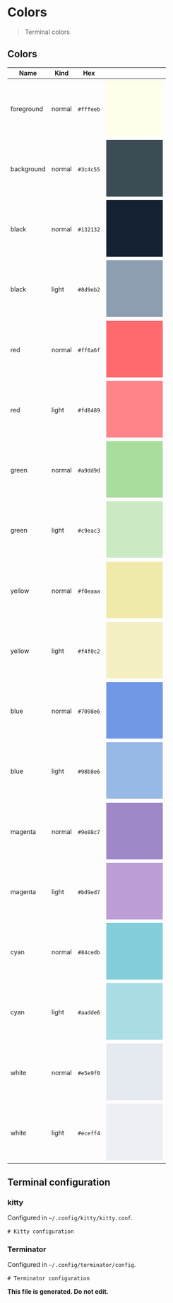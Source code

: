 # Colors

> Terminal colors

## Colors

| Name | Kind | Hex |   |
| ---- | ---- | --- | - |
| foreground | normal | `#fffeeb` | ![foreground-normal](svg/foreground.normal.svg) |
| background | normal | `#3c4c55` | ![background-normal](svg/background.normal.svg) |
| black | normal | `#132132` | ![black-normal](svg/black.normal.svg) |
| black | light | `#8d9eb2` | ![black-light](svg/black.light.svg) |
| red | normal | `#ff6a6f` | ![red-normal](svg/red.normal.svg) |
| red | light | `#fd8489` | ![red-light](svg/red.light.svg) |
| green | normal | `#a9dd9d` | ![green-normal](svg/green.normal.svg) |
| green | light | `#c9eac3` | ![green-light](svg/green.light.svg) |
| yellow | normal | `#f0eaaa` | ![yellow-normal](svg/yellow.normal.svg) |
| yellow | light | `#f4f0c2` | ![yellow-light](svg/yellow.light.svg) |
| blue | normal | `#7098e6` | ![blue-normal](svg/blue.normal.svg) |
| blue | light | `#98b8e6` | ![blue-light](svg/blue.light.svg) |
| magenta | normal | `#9e88c7` | ![magenta-normal](svg/magenta.normal.svg) |
| magenta | light | `#bd9ed7` | ![magenta-light](svg/magenta.light.svg) |
| cyan | normal | `#84cedb` | ![cyan-normal](svg/cyan.normal.svg) |
| cyan | light | `#aadde6` | ![cyan-light](svg/cyan.light.svg) |
| white | normal | `#e5e9f0` | ![white-normal](svg/white.normal.svg) |
| white | light | `#eceff4` | ![white-light](svg/white.light.svg) |


## Terminal configuration

### kitty

Configured in `~/.config/kitty/kitty.conf`.

```
# Kitty configuration
```

### Terminator

Configured in `~/.config/terminator/config`.

```
# Terminator configuration
```

**This file is generated. Do not edit.**
